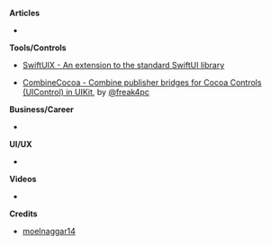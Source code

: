 **Articles**

* 

**Tools/Controls**

* [SwiftUIX - An extension to the standard SwiftUI library](https://github.com/SwiftUIX/SwiftUIX)

* [CombineCocoa - Combine publisher bridges for Cocoa Controls (UIControl) in UIKit](https://github.com/freak4pc/CombineCocoa), by [@‪freak4pc‬](https://twitter.com/freak4pc)

**Business/Career**

* 

**UI/UX**

* 

**Videos**

*

**Credits**

* [moelnaggar14](https://github.com/MoElnaggar14)
